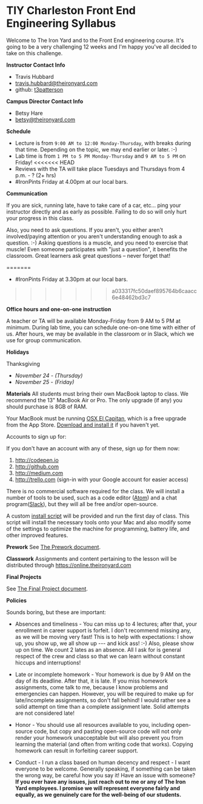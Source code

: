 # TIY Charleston Front End Engineering Syllabus

Welcome to The Iron Yard and to the Front End engineering course. It's going to be a very challenging 12 weeks and I'm happy you've all decided to take on this challenge.


**Instructor Contact Info**

- Travis Hubbard
- [travis.hubbard@theironyard.com](mailto:travis.hubbrd@theironyard.com)
- github: [t3patterson](http://github.com/t3patterson)

**Campus Director Contact Info**

- Betsy Hare
- [betsy@theironyard.com](mailto:betsy@theironyard.com)

**Schedule**

- Lecture is from `9:00 AM to 12:00 Monday-Thursday`, with breaks during that time. Depending on the topic, we may end earlier or later. :-)
- Lab time is from `1 PM to 5 PM Monday-Thursday` and `9 AM to 5 PM` on Friday!
<<<<<<< HEAD
- Reviews with the TA will take place Tuesdays and Thursdays from 4 p.m. - ? (2+ hrs)
- #IronPints Friday at 4.00pm at our local bars.

**Communication**

If you are sick, running late, have to take care of a car, etc... ping your instructor directly and as early as possible. Failing to do so will only hurt your progress in this class.

Also, you need to ask questions. If you aren't, you either aren't involved/paying attention or you aren't understanding enough to ask a question. :-) Asking questions is a muscle, and you need to exercise that muscle! Even someone participates with "just a question", it benefits the classroom. Great learners ask great questions – never forget that!

=======
- #IronPints Friday at 3.30pm at our local bars.
>>>>>>> a033317fc50daef895764b6caacc6e48462bd3c7

**Office hours and one-on-one instruction**

A teacher or TA will be available Monday-Friday from 9 AM to 5 PM at minimum. During lab time, you can schedule one-on-one time with either of us. After hours, we may be available in the classroom or in Slack, which we use for group communication.

**Holidays**

Thanksgiving
  - *November 24 - (Thursday)*
  - *November 25 - (Friday)*

**Materials**
All students must bring their own MacBook laptop to class. We recommend the 13" MacBook Air or Pro. The only upgrade (if any) you should purchase is 8GB of RAM.

Your MacBook must be running [OSX El Capitan](https://itunes.apple.com/us/app/os-x-el-capitan/id1018109117?mt=12), which is a free upgrade from the App Store. [Download and install it](https://itunes.apple.com/us/app/os-x-el-capitan/id1018109117?mt=12) if you haven't yet.

Accounts to sign up for:

If you don't have an account with any of these, sign up for them now:

1. http://codepen.io
2. http://github.com
3. http://medium.com
4. http://trello.com (sign-in with your Google account for easier access)

There is no commercial software required for the class. We will install a number of tools to be used, such as a code editor ([Atom](https://atom.io/)) and a chat program([Slack](https://slack.com/)), but they will all be free and/or open-source.

A custom [install script](https://github.com/TIY-Charleston-Front-End-Engineering/Course-Guide/blob/master/Resources/system-resources/ultimate-install-script.sh) will be provided and run the first day of class. This script will install the necessary tools onto your Mac and also modify some of the settings to optimize the machine for programming, battery life, and other improved features.

**Prework**
See [The Prework document](./resources/prework.md).

**Classwork**
Assignments and content pertaining to the lesson will be distributed through https://online.theironyard.com

**Final Projects**

See [The Final Project document](./resources/final-project.md).


**Policies**

Sounds boring, but these are important:

- Absences and timeliness - You can miss up to 4 lectures; after that, your enrollment in career support is forfeit. I don't recommend missing any, as we will be moving very fast! This is to help with expectations: I show up, you show up, we all show up --- and kick ass! :-) Also, please show up on time. We count 2 lates as an absence. All I ask for is general respect of the crew and class so that we can learn without constant hiccups and interruptions!

- Late or incomplete homework - Your homework is due by 9 AM on the day of its deadline. After that, it is late. If you miss homework assignments, come talk to me, because I know problems and emergencies can happen. However, you will be required to make up for late/incomplete assignments, so don't fall behind! I would rather see a solid attempt on time than a complete assignment late. Solid attempts are not considered late!

- Honor - You should use all resources available to you, including open-source code, but copy and pasting open-source code will not only render your homework unacceptable but will also prevent you from learning the material (and often from writing code that works). Copying homework can result in forfeiting career support.

- Conduct - I run a class based on human decency and respect - I want everyone to be welcome. Generally speaking, if something can be taken the wrong way, be careful how you say it! Have an issue with someone? **If you ever have any issues, just reach out to me or any of The Iron Yard employees. I promise we will represent everyone fairly and equally, as we genuinely care for the well-being of our students.**
